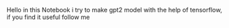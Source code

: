 Hello in this Notebook i try to make gpt2 model with the help of tensorflow, if you find it useful follow me
